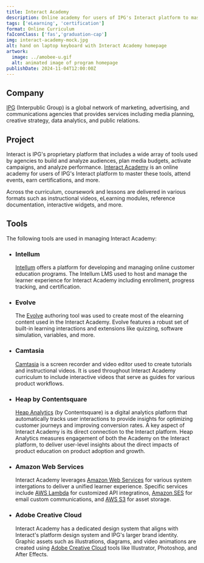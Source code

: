 ```yaml
---
title: Interact Academy
description: Online academy for users of IPG's Interact platform to master its wide array of marketing tools
tags: ['eLearning', 'certification']
format: Online Curriculum
faIconClass: ['fas','graduation-cap']
img: interact-academy-mock.jpg
alt: hand on laptop keyboard with Interact Academy homepage
artwork:
  image: ../amobee-u.gif
  alt: animated image of program homepage
publishDate: 2024-11-04T12:00:00Z
---
```


## Company

[IPG](https://interpublic.com) (Interpublic Group) is a global network of marketing, advertising, and communications agencies that provides services including media planning, creative strategy, data analytics, and public relations.

## Project

Interact is IPG's proprietary platform that includes a wide array of tools used by agencies to build and analyze audiences, plan media budgets, activate campaigns, and analyze performance. [Interact Academy](https://academy.kinesso.com) is an online academy for users of IPG's Interact platform to master these tools, attend events, earn certifications, and more.

Across the curriculum, coursework and lessons are delivered in various formats such as instructional videos, eLearning modules, reference documentation, interactive widgets, and more.

## Tools

The following tools are used in managing Interact Academy:

- ### **Intellum**
  [Intellum](https://www.intellum.com/platform/overview) offers a platform for developing and managing online customer education programs. The Intellum LMS used to host and manage the learner experience for Interact Academy including enrollment, progress tracking, and certification.

- ### **Evolve**
  The [Evolve](https://www.evolveauthoring.com/) authoring tool was used to create most of the elearning content used in the Interact Academy. Evolve features a robust set of built-in learning interactions and extensions like quizzing, software simulation, variables, and more.

- ### **Camtasia**
  [Camtasia](https://www.techsmith.com/video-editor.html) is a screen recorder and video editor used to create tutorials and instructional videos. It is used throughout Interact Academy curriculum to include interactive videos that serve as guides for various product workflows.

- ### **Heap by Contentsquare**
  [Heap Analytics]([url](https://www.heap.io/)) (by Contentsquare) is a digital analytics platform that automatically tracks user interactions to provide insights for optimizing customer journeys and improving conversion rates. A key aspect of Interact Academy is its direct connection to the Interact platform. Heap Analytics measures engagement of both the Academy on the Interact platform, to deliver user-level insights about the direct impacts of product education on product adoption and growth.

- ### **Amazon Web Services**
  Interact Academy leverages [Amazon Web Services](https://aws.amazon.com/) for various system intergations to deliver a unified learner experience. Specific services include [AWS Lambda](https://aws.amazon.com/lambda/) for customized API integratinos, [Amazon SES](https://aws.amazon.com/ses/) for email custom communications, and [AWS S3](https://aws.amazon.com/s3/) for asset storage.

- ### **Adobe Creative Cloud**
  Interact Academy has a dedicated design system that aligns with Interact's platform design system and IPG's larger brand identity. Graphic assets such as illustrations, diagrams, and video animations are created using [Adobe Creative Cloud](https://www.adobe.com/creativecloud) tools like Illustrator, Photoshop, and After Effects.

